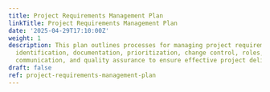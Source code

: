 ```yaml
---
title: Project Requirements Management Plan
linkTitle: Project Requirements Management Plan
date: '2025-04-29T17:10:00Z'
weight: 1
description: This plan outlines processes for managing project requirements, including
  identification, documentation, prioritization, change control, roles, tools, monitoring,
  communication, and quality assurance to ensure effective project delivery.
draft: false
ref: project-requirements-management-plan
---
```


